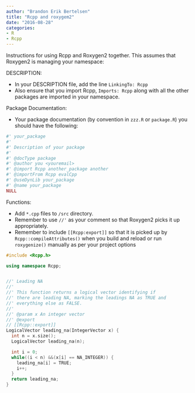 ```yaml
---
author: "Brandon Erik Bertelsen"
title: "Rcpp and roxygem2"
date: "2016-08-28"
categories:
- R
- Rcpp
---
```


Instructions for using Rcpp and Roxygen2 together. This assumes that Roxygen2 is managing your namespace:

DESCRIPTION:

- In your DESCRIPTION file, add the line `LinkingTo: Rcpp`
- Also ensure that you import Rcpp, `Imports: Rcpp` along with all the other packages are imported in your namespace.

Package Documentation:

- Your package documentation (by convention in `zzz.R` or `package.R`) you should have the following:

```r
#' your_package
#' 
#' Description of your package
#' 
#' @docType package
#' @author you <youremail>
#' @import Rcpp another_package another
#' @importFrom Rcpp evalCpp
#' @useDynLib your_package
#' @name your_package
NULL  
```

Functions:

- Add `*.cpp` files to `/src` directory.
- Remember to use `//'` as your comment so that Roxygen2 picks it up appropriately.
- Remember to include `[[Rcpp:export]]` so that it is picked up by `Rcpp::compileAttributes()` when you build and reload or run `roxygenize()` manually as per your project options

```cpp
#include <Rcpp.h>

using namespace Rcpp;


//' Leading NA
//' 
//' This function returns a logical vector identifying if 
//' there are leading NA, marking the leadings NA as TRUE and
//' everything else as FALSE.
//'
//' @param x An integer vector
//' @export
// [[Rcpp::export]]
LogicalVector leading_na(IntegerVector x) {  
  int n = x.size();
  LogicalVector leading_na(n);

  int i = 0;
  while((i < n) &&(x[i] == NA_INTEGER)) {
    leading_na[i] = TRUE;
    i++;
  }
  return leading_na;
}
```
